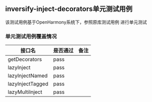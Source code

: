 ## inversify-inject-decorators单元测试用例

该测试用例基于OpenHarmony系统下，参照原库测试用例 进行单元测试

### 单元测试用例覆盖情况
| 接口名	             | 是否通过     | 备注   |
|------------------|----------|------|
| getDecorators    | pass     |
| lazyInject       | pass     |
| lazyInjectNamed  | pass     |
| lazyInjectTagged | pass     |
| lazyMultiInject  | pass     |